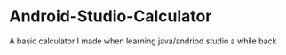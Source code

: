 # Android-Studio-Calculator

A basic calculator I made when learning java/andriod studio a while back
